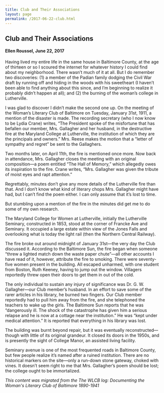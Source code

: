 ```yaml
---
title: Club and Their Associations
layout: page
permalink: /2017-06-22-club.html
---
```

<style>
    #maincontent{
        font-size:1.4em;
    }
</style>
## Club and Their Associations
#### Ellen Roussel, June 22, 2017

Having lived my entire life in the same house in Baltimore County, at the age of thirteen or so I scoured the internet for whatever history I could find about my neighborhood. There wasn’t much of it at all. But I do remember two discoveries: (1) a member of the Padian family dodging the Civil War draft by running off and hiding in the woods with his sweetheart (I haven’t been able to find anything about this since, and I’m beginning to realize it probably didn’t happen at all); and (2) the burning of the woman’s college in Lutherville.

I was glad to discover I didn’t make the second one up. On the meeting of the Woman’s Literary Club of Baltimore on Tuesday, January 31st, 1911, a mention of the disaster is made. The recording secretary (who I now know to be Lydia Crane) writes, “The President spoke of the misfortune that has befallen our member, Mrs. Gallagher and her husband, in the destructive fire at the Maryland College at Lutherville, the institution of which they are the principals and owners.” Mrs. Reese makes the motion that a “letter of sympathy and regret” be sent to the Gallaghers.

Two months later, on April 11th, the fire is mentioned once more. Now back in attendance, Mrs. Gallagher closes the meeting with an original composition—a poem entitled “The Hall of Memory,” which allegedly owes its inspiration to the fire. Crane writes, “Mrs. Gallagher was given the tribute of moist eyes and rapt attention.”

Regrettably, minutes don’t give any more details of the Lutherville fire than that. And I don’t know what kind of literary chops Mrs. Gallagher might have had, but I can’t find the poem either. I can only assume that it’s lost to time.

But stumbling upon a mention of the fire in the minutes did get me to do some of my own research.

The Maryland College for Women at Lutherville, initially the Lutherville Seminary, constructed in 1853, stood at the corner of Francke Ave and Seminary. It occupied a large estate within view of the Jones Falls and overlooking what is today the light rail (then the Northern Central Railway).

The fire broke out around midnight of January 31st—the very day the Club discussed it. According to the Baltimore Sun, the fire began when someone “threw a lighted match down the waste paper chute”—all other accounts I have read of it, however, attribute the fire to smoking. There were seventy-five women present in the building. All escaped unharmed, with one student from Boston, Ruth Keeney, having to jump out the window. Villagers reportedly threw open their doors to get them in out of the cold.

The only individual to sustain any injury of significance was Dr. G. W. Gallagher—our Club member’s husband. In an effort to save some of the rarer articles in his library, he burned two fingers. Our Club member reportedly had to pull him away from the fire, and she telephoned the teachers to wake up the girls. The Baltimore Sun reports that he was “dangerously ill. The shock of the catastrophe has given him a serious relapse and he is now at a cottage near the institution.” He was “kept under medical attention.” It is reported that everything in his library was lost.

The building was burnt beyond repair, but it was eventually reconstructed—though with little of its original grandeur. It closed its doors in the 1950s, and is presently the sight of College Manor, an assisted living facility.

Seminary avenue is one of the most frequented roads in Baltimore County, but few people realize it’s named after a ruined institution. There are no historical markers on the site—only a run-down stone gateway, choked with vines. It doesn’t seem right to me that Mrs. Gallagher’s poem should be lost; the college ought to be immortalized.

*This content was migrated from the The WLCB log: Documenting the Woman's Literary Club of Baltimore 1890-1941*
